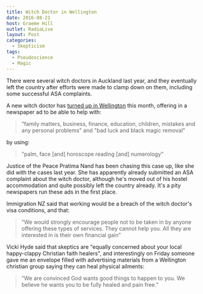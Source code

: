 ```yaml
---
title: Witch Doctor in Wellington
date: 2016-08-21
host: Graeme Hill
outlet: RadioLive
layout: Post
categories:
  - Skepticism
tags:
  - Pseudoscience
  - Magic
---
```


There were several witch doctors in Auckland last year, and they eventually left the country after efforts were made to clamp down on them, including some successful ASA complaints.

<!-- more -->

A new witch doctor has [turned up in Wellington](http://www.stuff.co.nz/national/83265240/surprise-as-witchdoctor-sneaks-into-wellington-offers-magic-services) this month, offering in a newspaper ad to be able to help with:

> "family matters, business, finance, education, children, mistakes and any personal problems" and "bad luck and black magic removal"

by using:

> "palm, face [and] horoscope reading [and] numerology"

Justice of the Peace Pratima Nand has been chasing this case up, like she did with the cases last year. She has apparently already submitted an ASA complaint about the witch doctor, although he's moved out of his hostel accommodation and quite possibly left the country already. It's a pity newspapers run these ads in the first place.

Immigration NZ said that working would be a breach of the witch doctor's visa conditions, and that:

> "We would strongly encourage people not to be taken in by anyone offering these types of services. They cannot help you. All they are interested in is their own financial gain"

Vicki Hyde said that skeptics are "equally concerned about your local happy-clappy Christian faith healers", and interestingly on Friday someone gave me an envelope filled with advertising materials from a Wellington christian group saying they can heal physical ailments:

> "We are convinced God wants good things to happen to you. We believe he wants you to be fully healed and pain free."
